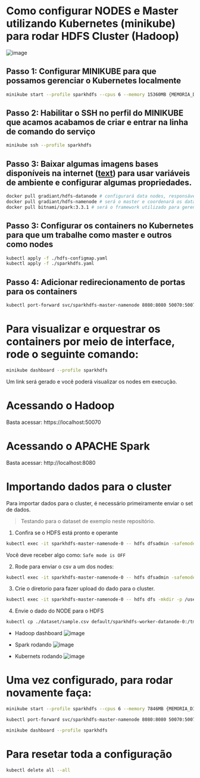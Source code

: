 # Como configurar NODES e Master utilizando Kubernetes (minikube) para rodar HDFS Cluster (Hadoop)

![image](https://github.com/user-attachments/assets/53cab607-0a92-4dc1-84ee-d8c2673982de)

## Passo 1: Configurar MINIKUBE para que possamos gerenciar o Kubernetes localmente

```bash
minikube start --profile sparkhdfs --cpus 6 --memory 15360MB {MEMORIA_DISPONIVEL: pelo menos 15360MB} opcional: --driver virtualbox --no-vtx-check
```

## Passo 2: Habilitar o SSH no perfil do MINIKUBE que acamos acabamos de criar e entrar na linha de comando do serviço

```bash
minikube ssh --profile sparkhdfs
```

## Passo 3: Baixar algumas imagens bases disponíveis na internet ([text](https://github.com/Gradiant/dockerized-hadoop)) para usar variáveis de ambiente e configurar algumas propriedades.

```bash
docker pull gradiant/hdfs-datanode # configurará data nodes, responsáveis pela leitura e escrita de dados.
docker pull gradiant/hdfs-namenode # será o master e coordenará os datanodes para que funcionem de maneira distribuída.
docker pull bitnami/spark:3.3.1 # será o framework utilizado para gerenciar o HDFS
```

## Passo 3: Configurar os containers no Kubernetes para que um trabalhe como master e outros como nodes

```bash
kubectl apply -f ./hdfs-configmap.yaml
kubectl apply -f ./sparkhdfs.yaml
```

## Passo 4: Adicionar redirecionamento de portas para os containers

```bash
kubectl port-forward svc/sparkhdfs-master-namenode 8080:8080 50070:50070
```

# Para visualizar e orquestrar os containers por meio de interface, rode o seguinte comando:

```bash
minikube dashboard --profile sparkhdfs
```

Um link será gerado e você poderá visualizar os nodes em execução.

# Acessando o Hadoop

Basta acessar:
https://localhost:50070

# Acessando o APACHE Spark

Basta acessar:
http://localhost:8080

# Importando dados para o cluster

Para importar dados para o cluster, é necessário primeiramente enviar o set de dados.

> Testando para o dataset de exemplo neste repositório.

1. Confira se o HDFS está pronto e operante

```bash
kubectl exec -it sparkhdfs-master-namenode-0 -- hdfs dfsadmin -safemode get
```

Você deve receber algo como:
`Safe mode is OFF`

2. Rode para enviar o csv a um dos nodes:

```bash
kubectl exec -it sparkhdfs-master-namenode-0 -- hdfs dfsadmin -safemode get
```

3. Crie o diretorio para fazer upload do dado para o cluster.

```bash
kubectl exec -it sparkhdfs-master-namenode-0 -- hdfs dfs -mkdir -p /user/input
```

4. Envie o dado do NODE para o HDFS

```bash
kubectl cp ./dataset/sample.csv default/sparkhdfs-worker-datanode-0:/tmp/sample.csv
```

- Hadoop dashboard
  ![image](https://github.com/user-attachments/assets/2e44bf61-371a-41e4-8523-24cee750c146)

- Spark rodando
  ![image](https://github.com/user-attachments/assets/50eabeee-b0f4-4bac-a444-75d9bcac2c25)

- Kubernets rodando
  ![image](https://github.com/user-attachments/assets/53cab607-0a92-4dc1-84ee-d8c2673982de)

# Uma vez configurado, para rodar novamente faça:

```bash
minikube start --profile sparkhdfs --cpus 6 --memory 7846MB {MEMORIA_DISPONIVEL: pelo menos 7846MB} {opcional: --driver virtualbox --no-vtx-check}
```

```bash
kubectl port-forward svc/sparkhdfs-master-namenode 8080:8080 50070:50070
```

```bash
minikube dashboard --profile sparkhdfs
```

# Para resetar toda a configuração

```bash
kubectl delete all --all
```
